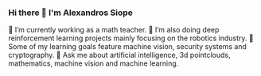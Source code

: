 ### Hi there 👋 I'm Alexandros Siope

🔭 I’m currently working as a math teacher.
🌱 I’m also doing deep reinforcement learning projects mainly focusing on the robotics industry.
🎯 Some of my learning goals feature machine vision, security systems and cryptography.
💬 Ask me about artificial intelligence, 3d pointclouds, mathematics, machine vision and machine learning.

<!--
- 👯 I’m looking to collaborate on ...
- 🤔 I’m looking for help with
- 📫 How to reach me: ...
- 😄 Pronouns: ...
- ⚡ Fun fact: ...
-->
